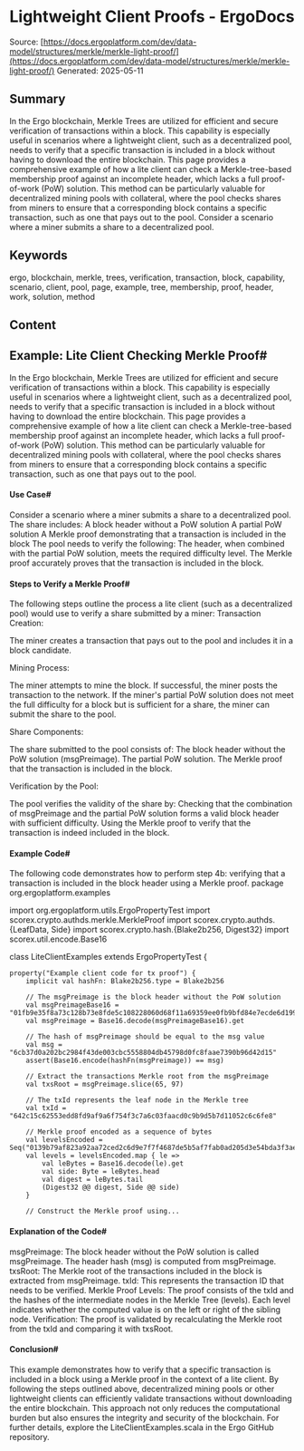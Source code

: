 # Lightweight Client Proofs - ErgoDocs
Source: [https://docs.ergoplatform.com/dev/data-model/structures/merkle/merkle-light-proof/](https://docs.ergoplatform.com/dev/data-model/structures/merkle/merkle-light-proof/)
Generated: 2025-05-11

## Summary
In the Ergo blockchain, Merkle Trees are utilized for efficient and secure verification of transactions within a block. This capability is especially useful in scenarios where a lightweight client, such as a decentralized pool, needs to verify that a specific transaction is included in a block without having to download the entire blockchain. This page provides a comprehensive example of how a lite client can check a Merkle-tree-based membership proof against an incomplete header, which lacks a full proof-of-work (PoW) solution. This method can be particularly valuable for decentralized mining pools with collateral, where the pool checks shares from miners to ensure that a corresponding block contains a specific transaction, such as one that pays out to the pool. Consider a scenario where a miner submits a share to a decentralized pool.

## Keywords
ergo, blockchain, merkle, trees, verification, transaction, block, capability, scenario, client, pool, page, example, tree, membership, proof, header, work, solution, method

## Content
## Example: Lite Client Checking Merkle Proof#
In the Ergo blockchain, Merkle Trees are utilized for efficient and secure verification of transactions within a block. This capability is especially useful in scenarios where a lightweight client, such as a decentralized pool, needs to verify that a specific transaction is included in a block without having to download the entire blockchain.
This page provides a comprehensive example of how a lite client can check a Merkle-tree-based membership proof against an incomplete header, which lacks a full proof-of-work (PoW) solution. This method can be particularly valuable for decentralized mining pools with collateral, where the pool checks shares from miners to ensure that a corresponding block contains a specific transaction, such as one that pays out to the pool.

#### Use Case#
Consider a scenario where a miner submits a share to a decentralized pool. The share includes:
A block header without a PoW solution
A partial PoW solution
A Merkle proof demonstrating that a transaction is included in the block
The pool needs to verify the following:
The header, when combined with the partial PoW solution, meets the required difficulty level.
The Merkle proof accurately proves that the transaction is included in the block.

#### Steps to Verify a Merkle Proof#
The following steps outline the process a lite client (such as a decentralized pool) would use to verify a share submitted by a miner:
Transaction Creation:

The miner creates a transaction that pays out to the pool and includes it in a block candidate.



Mining Process:

The miner attempts to mine the block. If successful, the miner posts the transaction to the network. If the miner's partial PoW solution does not meet the full difficulty for a block but is sufficient for a share, the miner can submit the share to the pool.



Share Components:

The share submitted to the pool consists of:
The block header without the PoW solution (msgPreimage).
The partial PoW solution.
The Merkle proof that the transaction is included in the block.





Verification by the Pool:

The pool verifies the validity of the share by:
Checking that the combination of msgPreimage and the partial PoW solution forms a valid block header with sufficient difficulty.
Using the Merkle proof to verify that the transaction is indeed included in the block.

#### Example Code#
The following code demonstrates how to perform step 4b: verifying that a transaction is included in the block header using a Merkle proof.
package org.ergoplatform.examples

import org.ergoplatform.utils.ErgoPropertyTest
import scorex.crypto.authds.merkle.MerkleProof
import scorex.crypto.authds.{LeafData, Side}
import scorex.crypto.hash.{Blake2b256, Digest32}
import scorex.util.encode.Base16

class LiteClientExamples extends ErgoPropertyTest {

    property("Example client code for tx proof") {
        implicit val hashFn: Blake2b256.type = Blake2b256

        // The msgPreimage is the block header without the PoW solution
        val msgPreimageBase16 = "01fb9e35f8a73c128b73e8fde5c108228060d68f11a69359ee0fb9bfd84e7ecde6d19957ccbbe75b075b3baf1cac6126b6e80b5770258f4cec29fbde92337faeec74c851610658a40f5ae74aa3a4babd5751bd827a6ccc1fe069468ef487cb90a8c452f6f90ab0b6c818f19b5d17befd85de199d533893a359eb25e7804c8b5d7514d784c8e0e52dabae6e89a9d6ed9c84388b228e7cdee09462488c636a87931d656eb8b40f82a507008ccacbee05000000"
        val msgPreimage = Base16.decode(msgPreimageBase16).get

        // The hash of msgPreimage should be equal to the msg value
        val msg = "6cb37d0a202bc2984f43de003cbc5558804db45798d0fc8faae7390b96d42d15"
        assert(Base16.encode(hashFn(msgPreimage)) == msg)

        // Extract the transactions Merkle root from the msgPreimage
        val txsRoot = msgPreimage.slice(65, 97)

        // The txId represents the leaf node in the Merkle tree
        val txId = "642c15c62553edd8fd9af9a6f754f3c7a6c03faacd0c9b9d5b7d11052c6c6fe8"

        // Merkle proof encoded as a sequence of bytes
        val levelsEncoded = Seq("0139b79af823a92aa72ced2c6d9e7f7f4687de5b5af7fab0ad205d3e54bda3f3ae")
        val levels = levelsEncoded.map { le =>
            val leBytes = Base16.decode(le).get
            val side: Byte = leBytes.head
            val digest = leBytes.tail
            (Digest32 @@ digest, Side @@ side)
        }

        // Construct the Merkle proof using...

#### Explanation of the Code#
msgPreimage: The block header without the PoW solution is called msgPreimage. The header hash (msg) is computed from msgPreimage.
txsRoot: The Merkle root of the transactions included in the block is extracted from msgPreimage.
txId: This represents the transaction ID that needs to be verified.
Merkle Proof Levels: The proof consists of the txId and the hashes of the intermediate nodes in the Merkle Tree (levels). Each level indicates whether the computed value is on the left or right of the sibling node.
Verification: The proof is validated by recalculating the Merkle root from the txId and comparing it with txsRoot.

#### Conclusion#
This example demonstrates how to verify that a specific transaction is included in a block using a Merkle proof in the context of a lite client. By following the steps outlined above, decentralized mining pools or other lightweight clients can efficiently validate transactions without downloading the entire blockchain. This approach not only reduces the computational burden but also ensures the integrity and security of the blockchain.
For further details, explore the LiteClientExamples.scala in the Ergo GitHub repository.
